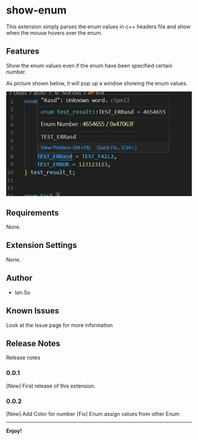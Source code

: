 # show-enum

This extension simply parses the enum values in c++ headers file and show when the mouse hovers over the enum.

## Features

Show the enum values even if the enum have been specified certain number.

As picture shown below, it will pop up a window showing the enum values.

![Alt text](general_view.png)

## Requirements

None.

## Extension Settings

None.

## Author

- Ian.Su

## Known Issues

Look at the Issue page for more information

## Release Notes

Release notes

### 0.0.1

[New] First release of this extension.

### 0.0.2

[New] Add Color for number
[Fix] Enum assign values from other Enum

---

**Enjoy!**
